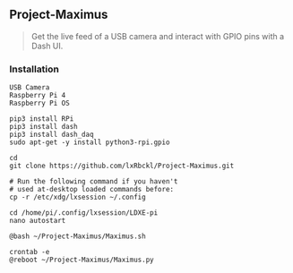 ## Project-Maximus
> Get the live feed of a USB camera and interact with GPIO pins with a Dash UI.

### Installation
```
USB Camera
Raspberry Pi 4
Raspberry Pi OS

pip3 install RPi
pip3 install dash
pip3 install dash_daq
sudo apt-get -y install python3-rpi.gpio

cd
git clone https://github.com/lxRbckl/Project-Maximus.git

# Run the following command if you haven't
# used at-desktop loaded commands before:
cp -r /etc/xdg/lxsession ~/.config

cd /home/pi/.config/lxsession/LDXE-pi
nano autostart

@bash ~/Project-Maximus/Maximus.sh

crontab -e
@reboot ~/Project-Maximus/Maximus.py
```

